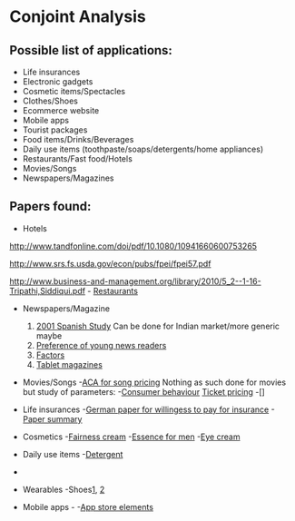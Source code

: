 # Conjoint Analysis

## Possible list of applications:

* Life insurances
* Electronic gadgets
* Cosmetic items/Spectacles
* Clothes/Shoes
* Ecommerce website
* Mobile apps
* Tourist packages
* Food items/Drinks/Beverages
* Daily use items (toothpaste/soaps/detergents/home appliances)
* Restaurants/Fast food/Hotels
* Movies/Songs
* Newspapers/Magazines

## Papers found:

* Hotels

http://www.tandfonline.com/doi/pdf/10.1080/10941660600753265

http://www.srs.fs.usda.gov/econ/pubs/fpei/fpei57.pdf

http://www.business-and-management.org/library/2010/5_2--1-16-Tripathi,Siddiqui.pdf
	- [Restaurants](http://www.mss.edu.mo/mqma/Thesis/LCKoo/1999PreferentialSegmentationofRestaurantAttributes.pdf)
	
* Newspapers/Magazine
	1. [2001 Spanish Study](https://revistas.ucm.es/index.php/SJOP/article/viewFile/SJOP0101120048A/29472) Can be done for Indian market/more generic maybe
	2. [Preference of young news readers](http://link.springer.com/chapter/10.1007%2F978-3-319-10951-0_216#page-1)
	3. [Factors](http://www.academia.edu/2130305/Unbundling_Local_News_Preferences_Measuring_Value_via_Conjoint_Analysis)
	4. [Tablet magazines](http://scholarworks.rit.edu/cgi/viewcontent.cgi?article=8834&context=theses)

* Movies/Songs
	-[ACA for song pricing](http://michael.hahsler.net/research/conjoint_gfkl2006/conjoint_music.pdf)
Nothing as such done for movies but study of parameters:
 	-[Consumer behaviour](http://bear.warrington.ufl.edu/CENTERS/MKS/invited/Motion%20Pictures%20Consumers%20Channels%20and%20Intuition.pdf)
	[Ticket pricing](file:///home/sagun/Downloads/Towards_a_New_Pricing_Model_for_Theater_Tickets.pdf)
	-[]

* Life insurances
	-[German paper for willingess to pay for insurance](http://www.ivw.unisg.ch/~/media/internet/content/dateien/instituteundcenters/ivw/wps/wp145.pdf)
	-[Paper summary](http://www.ivw.unisg.ch/~/media/internet/content/dateien/instituteundcenters/ivw/studien/termlife_germany_en.pdf)

* Cosmetics
	-[Fairness cream](http://internationaljournals.co.in/pdf/giirj/2014/march/2.pdf)
	-[Essence for men](http://ocean.kisti.re.kr/downfile/volume/kss/GCGHDE/2012/v25n6/GCGHDE_2012_v25n6_987.pdf)
	-[Eye cream](http://www.mintinnovation.com/links/docs/conjoint_analysis/conjointcosmetic.pdf)

* Daily use items
	-[Detergent](http://www.researchgate.net/publication/240721322_Preference_and_subjective_evaluation_of_washed_fabric_hand_using_conjoint_analysis)
- 

* Wearables
	-Shoes[1](http://www.slideshare.net/pateltapan/conjoint-ananlysis-shoe-industry), [2](http://www.ispor.org/sigs/presentations/W18AthensSIGPPMconjointfinal.pdf)


* Mobile apps
	-[](http://pubs.wi-kassel.de/wp-content/uploads/2013/03/JML_289.pdf)
	-[App store elements](file:///home/sagun/Downloads/centric_2014_1_20_30059.pdf)


